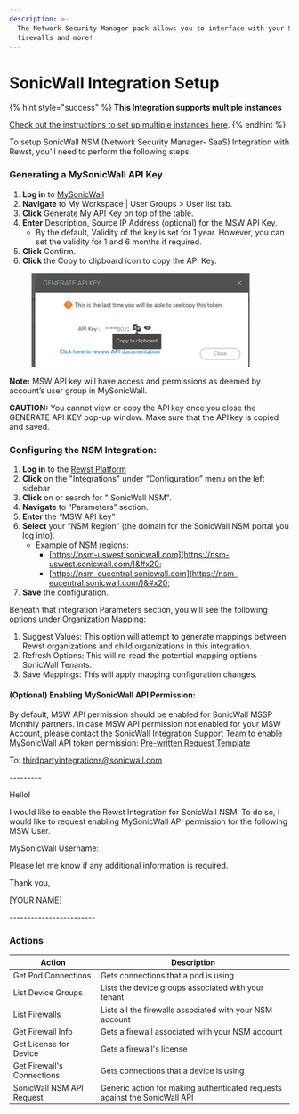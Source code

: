 ```yaml
---
description: >-
  The Network Security Manager pack allows you to interface with your SonicWall
  firewalls and more!
---
```


# SonicWall Integration Setup

{% hint style="success" %}
**This Integration supports multiple instances**

[Check out the instructions to set up multiple instances here](../../general/multi-instance-integration/multi-instance-integration-setup.md).
{% endhint %}

To setup SonicWall NSM (Network Security Manager- SaaS) Integration with Rewst, you'll need to perform the following steps:&#x20;

### Generating a MySonicWall API Key&#x20;

1. **Log in** to [MySonicWall](https://www.mysonicwall.com/)&#x20;
2. **Navigate** to My Workspace | User Groups > User list tab.&#x20;
3. **Click** Generate My API Key on top of the table.
4. **Enter** Description, Source IP Address (optional) for the MSW API Key.
   * By the default, Validity of the key is set for 1 year. However, you can set the validity for 1 and 6 months if required.&#x20;
5. **Click** Confirm.&#x20;
6. **Click** the Copy to clipboard icon to copy the API Key.&#x20;

<figure><img src="../../../../.gitbook/assets/image (11).png" alt=""><figcaption></figcaption></figure>

**Note:** MSW API key will have access and permissions as deemed by account’s user group in MySonicWall.&#x20;

**CAUTION:** You cannot view or copy the API key once you close the GENERATE API KEY pop-up window. Make sure that the API key is copied and saved.&#x20;

### Configuring the NSM Integration:

1. **Log in** to the [Rewst Platform](https://app.rewst.io/)&#x20;
2. **Click** on the "Integrations" under “Configuration” menu on the left sidebar&#x20;
3. **Click** on or search for " SonicWall NSM".&#x20;
4. **Navigate** to “Parameters” section.&#x20;
5. **Enter** the “MSW API key”
6. **Select** your “NSM Region” (the domain for the SonicWall NSM portal you log into).
   * Example of NSM regions:&#x20;
     * [https://nsm-uswest.sonicwall.com](https://nsm-uswest.sonicwall.com/)&#x20;
     * [https://nsm-eucentral.sonicwall.com](https://nsm-eucentral.sonicwall.com/)&#x20;
7. **Save** the configuration.&#x20;

Beneath that integration Parameters section, you will see the following options under Organization Mapping:&#x20;

1. Suggest Values: This option will attempt to generate mappings between Rewst organizations and child organizations in this integration.&#x20;
2. Refresh Options: This will re-read the potential mapping options – SonicWall Tenants. &#x20;
3. Save Mappings: This will apply mapping configuration changes.

#### (Optional) Enabling MySonicWall API Permission:&#x20;

By default, MSW API permission should be enabled for SonicWall MSSP Monthly partners. In case MSW API permission not enabled for your MSW Account, please contact the SonicWall Integration Support Team to enable MySonicWall API token permission: [Pre-written Request Template](mailto:thirdpartyintegrations@sonicwall.com?subject=API%20Permission%20for%20Rewst%20NSM%20integration%20-%20%5D\&body=Hello!%0D%0A%0D%0AI%20would%20like%20to%20enable%20the%20Rewst%20Integration%20for%20SonicWall%20NSM.%20To%20do%20so%2C%20I%20would%20like%20to%20request%20enabling%20MySonicWall%20API%20permission%20for%20the%20following%20MSW%20User%20Account.%0D%0A%0D%0AMySonicWall%20Username%3A%0D%0APlease%20let%20me%20know%20if%20any%20additional%20information%20is%20required.%0D%0A%0D%0AThank%20you%2C%0D%0A%0D%0A%5BYOUR%20NAME%5D)&#x20;

To: thirdpartyintegrations@sonicwall.com&#x20;

\---------&#x20;

Hello!&#x20;

I would like to enable the Rewst Integration for SonicWall NSM. To do so, I would like to request enabling MySonicWall API permission for the following MSW User.&#x20;

MySonicWall Username:&#x20;

&#x20;

Please let me know if any additional information is required.&#x20;

&#x20;

Thank you,&#x20;

\[YOUR NAME]&#x20;

\------------------------&#x20;

### Actions

| Action                     | Description                                                                |
| -------------------------- | -------------------------------------------------------------------------- |
| Get Pod Connections        | Gets connections that a pod is using                                       |
| List Device Groups         | Lists the device groups associated with your tenant                        |
| List Firewalls             | Lists all the firewalls associated with your NSM account                   |
| Get Firewall Info          | Gets a firewall associated with your NSM account                           |
| Get License for Device     | Gets a firewall's license                                                  |
| Get Firewall's Connections | Gets connections that a device is using                                    |
| SonicWall NSM API Request  | Generic action for making authenticated requests against the SonicWall API |
